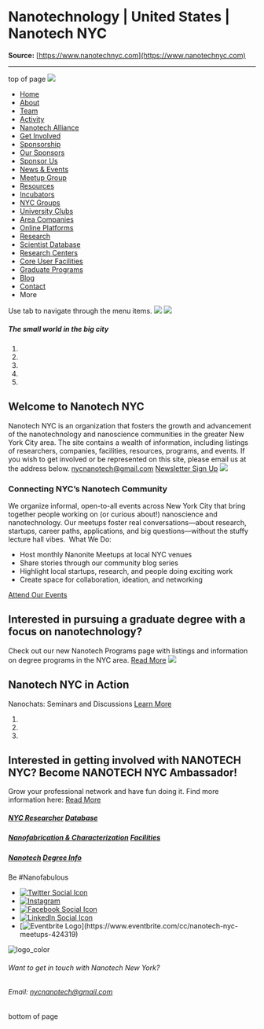 # Nanotechnology | United States | Nanotech NYC

**Source:** [https://www.nanotechnyc.com](https://www.nanotechnyc.com)

---

top of page
[![](https://static.wixstatic.com/media/08758d_7d20c73eab55413cb85b9725de9dddc7~/v1/fill/w_160,h_44,al_c,q_85,usm_0.66_1.00_0.01,enc_avif,quality_auto/)](https://www.nanotechnyc.com)
* [Home](https://www.nanotechnyc.com)
* [About](https://www.nanotechnyc.com/about)
* [Team](https://www.nanotechnyc.com/team)
* [Activity](https://www.nanotechnyc.com/activity)
* [Nanotech Alliance](https://www.nanotechnyc.com/nanotech-alliance)
* [Get Involved](https://www.nanotechnyc.com/get-involved)
* [Sponsorship](https://www.nanotechnyc.com/copy-of-sponsorship)
* [Our Sponsors](https://www.nanotechnyc.com/copy-of-our-sponsors)
* [Sponsor Us](https://www.nanotechnyc.com/sponsor)
* [News & Events](https://www.nanotechnyc.com/newsevents)
* [Meetup Group](https://www.nanotechnyc.com/meetup-group)
* [Resources](https://www.nanotechnyc.com/resources)
* [Incubators](https://www.nanotechnyc.com/incubators)
* [NYC Groups](https://www.nanotechnyc.com/nyc-groups)
* [University Clubs](https://www.nanotechnyc.com/university-clubs)
* [Area Companies](https://www.nanotechnyc.com/nyc-area-companies)
* [Online Platforms](https://www.nanotechnyc.com/online-platforms)
* [Research](https://www.nanotechnyc.com/nyc-research)
* [Scientist Database](https://www.nanotechnyc.com/scientistdatabase)
* [Research Centers](https://www.nanotechnyc.com/research-centers)
* [Core User Facilities](https://www.nanotechnyc.com/coreuserfacilities)
* [Graduate Programs](https://www.nanotechnyc.com/graduateprograms)
* [Blog](https://www.nanotechnyc.com/blog)
* [Contact](https://www.nanotechnyc.com/contact)
* More

Use tab to navigate through the menu items.
![](https://static.wixstatic.com/media//v1/fill/w_1080,h_650,al_c,q_85,usm_0.66_1.00_0.01,enc_avif,quality_auto/)
[![](https://static.wixstatic.com/media/08758d_56bf18d05a9248e785ffc40c6ef9acf1~/v1/fill/w_613,h_168,al_c,q_85,usm_0.66_1.00_0.01,enc_avif,quality_auto/)](https://www.nanotechnyc.com)

##### The small world in the big city
1. [](https://www.nanotechnyc.com/#comp-kanwt70d)
2. [](https://www.nanotechnyc.com/#comp-kanwt70l)
3. [](https://www.nanotechnyc.com/#comp-kanwt70x2)
4. [](https://www.nanotechnyc.com/#comp-kao064yz)
5. [](https://www.nanotechnyc.com/#comp-kanwt713)

## Welcome to Nanotech NYC

Nanotech NYC is an organization that fosters the growth and advancement of the nanotechnology and nanoscience communities in the greater New York City area. The site contains a wealth of information, including listings of researchers, companies, facilities, resources, programs, and events. If you wish to get involved or be represented on this site, please email us at the address below. 
nycnanotech@gmail.com
[Newsletter Sign Up](https://www.nanotechnyc.com/contact)
![](https://static.wixstatic.com/media/08758d_2c345e9dd6ea489bac9a8098a905c772~/v1/fill/w_538,h_675,al_c,q_85,usm_0.66_1.00_0.01,enc_avif,quality_auto/08758d_2c345e9dd6ea489bac9a8098a905c772~)
### Connecting NYC’s Nanotech Community

We organize informal, open-to-all events across New York City that bring together people working on (or curious about!) nanoscience and nanotechnology. Our meetups foster real conversations—about research, startups, career paths, applications, and big questions—without the stuffy lecture hall vibes.
​
What We Do:
* Host monthly Nanonite Meetups at local NYC venues
* Share stories through our community blog series
* Highlight local startups, research, and people doing exciting work
* Create space for collaboration, ideation, and networking

[Attend Our Events](https://www.eventbrite.com/cc/nanotech-nyc-meetups-424319)
## Interested in pursuing a graduate degree with a focus on nanotechnology? 

Check out our new Nanotech Programs page with listings and information on degree programs in the NYC area. 
[Read More](https://www.nanotechnyc.com/graduateprograms)
![](https://static.wixstatic.com/media/08758d_6f7d21d4f931461285aa19c4fea56fb7~/v1/fill/w_95,h_71,al_c,q_80,usm_0.66_1.00_0.01,blur_2,enc_avif,quality_auto/08758d_6f7d21d4f931461285aa19c4fea56fb7~)
## Nanotech NYC in Action

Nanochats: Seminars and Discussions
[Learn More](https://www.nanotechnyc.com/activity)
1. [](https://www.nanotechnyc.com/#comp-jx8uhkej)
2. [](https://www.nanotechnyc.com/#comp-jx8uhkif)
3. [](https://www.nanotechnyc.com/#comp-jx8uhk9m)

## Interested in getting involved with NANOTECH NYC? Become NANOTECH NYC Ambassador!

Grow your professional network and have fun doing it. Find more information here:
[Read More](https://www.nanotechnyc.com/get-involved)
##### [NYC Researcher](https://www.nanotechnyc.com/scientistdatabase) [Database](https://www.nanotechnyc.com/scientistdatabase)
##### [Nanofabrication & Characterization](https://www.nanotechnyc.com/coreuserfacilities) [Facilities](https://www.nanotechnyc.com/coreuserfacilities)
##### [Nanotech](https://www.nanotechnyc.com/graduateprograms) [Degree Info ](https://www.nanotechnyc.com/graduateprograms)

Be #Nanofabulous 
* [![Twitter Social Icon](https://static.wixstatic.com/media//v1/fill/w_54,h_54,al_c,q_85,usm_0.66_1.00_0.01,enc_avif,quality_auto/)](https://twitter.com/NanotechNyc)
* [![Instagram](https://static.wixstatic.com/media//v1/fill/w_54,h_54,al_c,q_85,usm_0.66_1.00_0.01,enc_avif,quality_auto/)](https://www.instagram.com/nanotechnyc/)
* [![Facebook Social Icon](https://static.wixstatic.com/media//v1/fill/w_54,h_54,al_c,q_85,usm_0.66_1.00_0.01,enc_avif,quality_auto/)](https://www.facebook.com/nanotechnyc)
* [![LinkedIn Social Icon](https://static.wixstatic.com/media//v1/fill/w_54,h_54,al_c,q_85,usm_0.66_1.00_0.01,enc_avif,quality_auto/)](https://www.linkedin.com/groups/8780846/)
* [![Eventbrite Logo](https://static.wixstatic.com/media/08758d_75b6daeef3bc494cb920f81e048cb219~/v1/fill/w_54,h_54,al_c,q_85,usm_0.66_1.00_0.01,enc_avif,quality_auto/08758d_75b6daeef3bc494cb920f81e048cb219~)](https://www.eventbrite.com/cc/nanotech-nyc-meetups-424319)

![logo_color ](https://static.wixstatic.com/media/08758d_c84849ec3f6a4cf69d3dee3ba6a67d0d~/v1/fill/w_101,h_51,al_c,q_85,usm_0.66_1.00_0.01,enc_avif,quality_auto/logo_color%)
###### Want to get in touch with Nanotech New York?
###### Email: nycnanotech@gmail.com
bottom of page